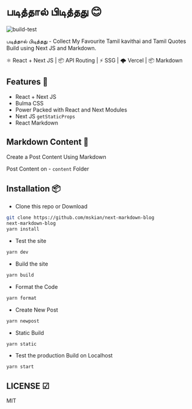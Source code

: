 # படித்தால் பிடித்தது 😊

![build-test](https://github.com/mskian/next-markdown-blog/workflows/build-test/badge.svg)  

படித்தால் பிடித்தது - Collect My Favourite Tamil kavithai and Tamil Quotes Build using Next JS and Markdown.

⚛ React + Next JS | 📦 API Routing | ⚡ SSG | 🌩 Vercel | 📦 Markdown

## Features 🍔

- React + Next JS
- Bulma CSS
- Power Packed with React and Next Modules
- Next JS `getStaticProps`
- React Markdown

## Markdown Content 🍪

Create a Post Content Using Markdown

Post Content on - `content` Folder

## Installation 📦

- Clone this repo or Download

```sh
git clone https://github.com/mskian/next-markdown-blog
next-markdown-blog
yarn install
```

- Test the site

```sh
yarn dev
```

- Build the site

```sh
yarn build
```

- Format the Code

```sh
yarn format
```

- Create New Post

```sh
yarn newpost
```

- Static Build

```sh
yarn static
```

- Test the production Build on Localhost

```sh
yarn start
```

## LICENSE ☑

MIT
